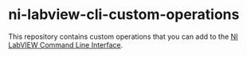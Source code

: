 # ni-labview-cli-custom-operations
This repository contains custom operations that you can add to the [NI LabVIEW Command Line Interface](http://www.ni.com/en-us/support/downloads/software-products/download.ni-labview-command-line-interface.html "NI LabVIEW CLI").
